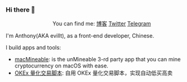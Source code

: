 ### Hi there 👋

<center>

You can find me: [博客](https://evila.me) [Twitter](https:/twitter.com/evillt) [Telegram](https://t.me/evillt)

</center>

I'm Anthony(AKA evillt), as a front-end developer, Chinese.

I build apps and tools:

- [macMineable](https://github.com/evillt/macmineable-release): is the unMineable 3-rd party app that you can mine cryptocurrency on macOS with ease.
- [OKEx 量化交易脚本](https://github.com/evillt/okex-auto-trade-script): 自用 OKEx 量化交易脚本，实现自动低买高卖

<!--
**evillt/evillt** is a ✨ _special_ ✨ repository because its `README.md` (this file) appears on your GitHub profile.

Here are some ideas to get you started:

- 🔭 I’m currently working on ...
- 🌱 I’m currently learning ...
- 👯 I’m looking to collaborate on ...
- 🤔 I’m looking for help with ...
- 💬 Ask me about ...
- 📫 How to reach me: ...
- 😄 Pronouns: ...
- ⚡ Fun fact: ...
-->
